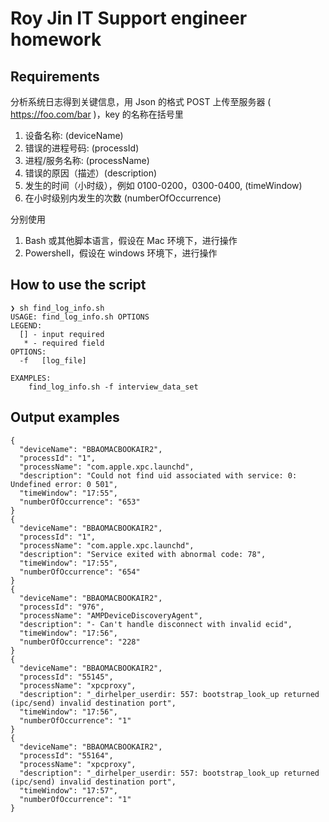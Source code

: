 # Roy Jin IT Support engineer homework


## Requirements

分析系统日志得到关键信息，用 Json 的格式 POST 上传至服务器 ( https://foo.com/bar )，key 的名称在括号里

1. 设备名称: (deviceName)
2. 错误的进程号码: (processId)
3. 进程/服务名称: (processName)
4. 错误的原因（描述）(description)
5. 发生的时间（小时级），例如 0100-0200，0300-0400, (timeWindow)
6. 在小时级别内发生的次数 (numberOfOccurrence)

分别使用

1. Bash 或其他脚本语言，假设在 Mac 环境下，进行操作
2. Powershell，假设在 windows 环境下，进行操作


## How to use the script

```
❯ sh find_log_info.sh
USAGE: find_log_info.sh OPTIONS
LEGEND:
  [] - input required
   * - required field
OPTIONS:
  -f   [log_file]

EXAMPLES:
    find_log_info.sh -f interview_data_set
```


## Output examples

```
{
  "deviceName": "BBAOMACBOOKAIR2",
  "processId": "1",
  "processName": "com.apple.xpc.launchd",
  "description": "Could not find uid associated with service: 0: Undefined error: 0 501",
  "timeWindow": "17:55",
  "numberOfOccurrence": "653"
}
{
  "deviceName": "BBAOMACBOOKAIR2",
  "processId": "1",
  "processName": "com.apple.xpc.launchd",
  "description": "Service exited with abnormal code: 78",
  "timeWindow": "17:55",
  "numberOfOccurrence": "654"
}
{
  "deviceName": "BBAOMACBOOKAIR2",
  "processId": "976",
  "processName": "AMPDeviceDiscoveryAgent",
  "description": "- Can't handle disconnect with invalid ecid",
  "timeWindow": "17:56",
  "numberOfOccurrence": "228"
}
{
  "deviceName": "BBAOMACBOOKAIR2",
  "processId": "55145",
  "processName": "xpcproxy",
  "description": "_dirhelper_userdir: 557: bootstrap_look_up returned (ipc/send) invalid destination port",
  "timeWindow": "17:56",
  "numberOfOccurrence": "1"
}
{
  "deviceName": "BBAOMACBOOKAIR2",
  "processId": "55164",
  "processName": "xpcproxy",
  "description": "_dirhelper_userdir: 557: bootstrap_look_up returned (ipc/send) invalid destination port",
  "timeWindow": "17:57",
  "numberOfOccurrence": "1"
}
  ```